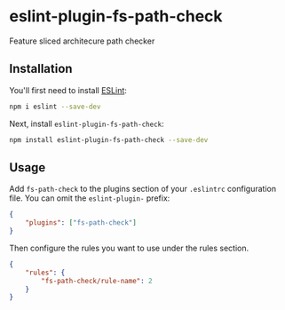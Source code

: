 # eslint-plugin-fs-path-check

Feature sliced architecure path checker

## Installation

You'll first need to install [ESLint](https://eslint.org/):

```sh
npm i eslint --save-dev
```

Next, install `eslint-plugin-fs-path-check`:

```sh
npm install eslint-plugin-fs-path-check --save-dev
```

## Usage

Add `fs-path-check` to the plugins section of your `.eslintrc` configuration file. You can omit the
`eslint-plugin-` prefix:

```json
{
    "plugins": ["fs-path-check"]
}
```

Then configure the rules you want to use under the rules section.

```json
{
    "rules": {
        "fs-path-check/rule-name": 2
    }
}
```

